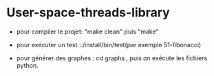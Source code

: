 # User-space-threads-library

- pour compiler le projet: "make  clean" puis "make"

- pour exécuter un test :./install/bin/test(par exemple 51-fibonacci)

- pour générer des graphes : cd graphs , puis on exécute les fichiers python.
